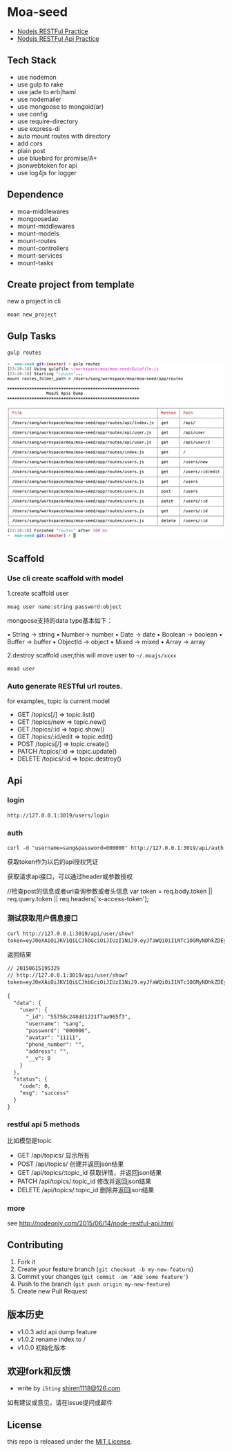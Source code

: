 # Moa-seed

- [Nodejs RESTFul Practice](http://nodeonly.com/2015/06/09/expressjs-rest.html)
- [Nodejs RESTFul Api Practice](http://nodeonly.com/2015/06/14/node-restful-api.html)

## Tech Stack

- use nodemon
- use gulp to rake
- use jade to erb|haml
- use nodemailer
- use mongoose to mongoid(ar)
- use config
- use require-directory
- use express-di
- auto mount routes with directory
- add cors
- plain post
- use bluebird for promise/A+
- jsonwebtoken for api
- use log4js for logger


## Dependence

- moa-middlewares
- mongoosedao
- mount-middlewares
- mount-models
- mount-routes
- mount-controllers
- mount-services
- mount-tasks

## Create project from template

new a project in cli

    moan new_project
    
## Gulp Tasks


```
gulp routes
```

![](doc/images/gulp-routes.png)

## Scaffold

### Use cli create scaffold with model

1.create scaffold user

    moag user name:string password:object
    
    
mongoose支持的data type基本如下：

• String -> string
• Number-> number
• Date -> date
• Boolean -> boolean
• Buffer -> buffer
• ObjectId -> object
• Mixed  -> mixed
• Array -> array


2.destroy scaffold user,this will move user to `~/.moajs/xxxx`

    moad user

### Auto generate RESTful url routes.

for examples, topic is current model

- GET    /topics[/]        => topic.list()
- GET    /topics/new       => topic.new()
- GET    /topics/:id       => topic.show()
- GET    /topics/:id/edit  => topic.edit()
- POST   /topics[/]        => topic.create()
- PATCH  /topics/:id       => topic.update()
- DELETE /topics/:id       => topic.destroy()


## Api

### login

    http://127.0.0.1:3019/users/login

### auth

    curl -d "username=sang&password=000000" http://127.0.0.1:3019/api/auth

获取token作为以后的api授权凭证

获取请求api接口，可以通过header或参数授权

  //检查post的信息或者url查询参数或者头信息
  var token = req.body.token || req.query.token || req.headers['x-access-token'];

### 测试获取用户信息接口

    curl http://127.0.0.1:3019/api/user/show?token=eyJ0eXAiOiJKV1QiLCJhbGciOiJIUzI1NiJ9.eyJfaWQiOiI1NTc1OGMyNDhkZDEyMzFmN2FhOTY1ZjMiLCJ1c2VybmFtZSI6InNhbmciLCJwYXNzd29yZCI6IjAwMDAwMCIsImF2YXRhciI6IjExMTExIiwicGhvbmVfbnVtYmVyIjoiIiwiYWRkcmVzcyI6IiIsIl9fdiI6MH0.sqxnKY1ay0NbuRtqzFmDQRH49fFnc_R86GdMsrie6F4

返回结果

```
// 20150615195329
// http://127.0.0.1:3019/api/user/show?token=eyJ0eXAiOiJKV1QiLCJhbGciOiJIUzI1NiJ9.eyJfaWQiOiI1NTc1OGMyNDhkZDEyMzFmN2FhOTY1ZjMiLCJ1c2VybmFtZSI6InNhbmciLCJwYXNzd29yZCI6IjAwMDAwMCIsImF2YXRhciI6IjExMTExIiwicGhvbmVfbnVtYmVyIjoiIiwiYWRkcmVzcyI6IiIsIl9fdiI6MH0.sqxnKY1ay0NbuRtqzFmDQRH49fFnc_R86GdMsrie6F4

{
  "data": {
    "user": {
      "_id": "55758c248dd1231f7aa965f3",
      "username": "sang",
      "password": "000000",
      "avatar": "11111",
      "phone_number": "",
      "address": "",
      "__v": 0
    }
  },
  "status": {
    "code": 0,
    "msg": "success"
  }
}
```

### restful api 5 methods

比如模型是topic

- GET     /api/topics/              显示所有
- POST    /api/topics/              创建并返回json结果
- GET     /api/topics/:topic_id     获取详情，并返回json结果
- PATCH   /api/topics/:topic_id     修改并返回json结果
- DELETE  /api/topics/:topic_id     删除并返回json结果

### more

see http://nodeonly.com/2015/06/14/node-restful-api.html

## Contributing

1. Fork it
2. Create your feature branch (`git checkout -b my-new-feature`)
3. Commit your changes (`git commit -am 'Add some feature'`)
4. Push to the branch (`git push origin my-new-feature`)
5. Create new Pull Request


## 版本历史

- v1.0.3 add api dump feature
- v1.0.2 rename index to /
- v1.0.0 初始化版本


## 欢迎fork和反馈

- write by `i5ting` shiren1118@126.com

如有建议或意见，请在issue提问或邮件

## License

this repo is released under the [MIT
License](http://www.opensource.org/licenses/MIT).
